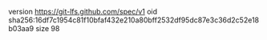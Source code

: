 version https://git-lfs.github.com/spec/v1
oid sha256:16df7c1954c81f10bfaf432e210a80bff2532df95dc87e3c36d2c52e18b03aa9
size 98
